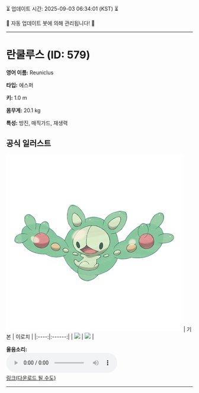 
⏳ 업데이트 시간: 2025-09-03 06:34:01 (KST) ⏳

🤖 자동 업데이트 봇에 의해 관리됩니다! 🤖

---

# 란쿨루스 (ID: 579)
**영어 이름:** Reuniclus

**타입:** 에스퍼

**키:** 1.0 m

**몸무게:** 20.1 kg

**특성:** 방진, 매직가드, 재생력

## 공식 일러스트
![](https://raw.githubusercontent.com/PokeAPI/sprites/master/sprites/pokemon/other/official-artwork/579.png)
| 기본 | 이로치 |
|:----:|:------:|
| <img src="http://play.pokemonshowdown.com/sprites/ani/reuniclus.gif" width="200"> | <img src="http://play.pokemonshowdown.com/sprites/ani-shiny/reuniclus.gif" width="200"> |

**울음소리:**<br><audio controls src="https://raw.githubusercontent.com/PokeAPI/cries/main/cries/pokemon/latest/579.ogg"></audio><br> [링크(다운로드 될 수도)](https://raw.githubusercontent.com/PokeAPI/cries/main/cries/pokemon/latest/579.ogg)


---
